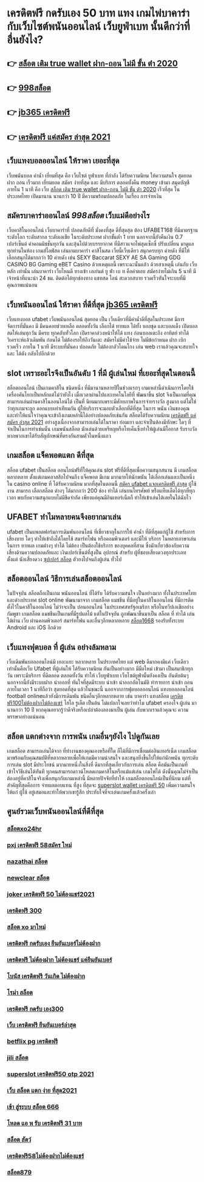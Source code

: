 # เครดิตฟรี กดรับเอง 50 บาท แทง เกมไพ่บาคาร่า  กับเว็บไซต์พนันออนไลน์  เว็บยูฟ่าเบท  นั้นดีกว่าที่อื่นยังไง?

## 👉 [สล็อต เติม true wallet ฝาก-ถอน ไม่มี ขั้น ต่ํา 2020](https://www.ufaeat.com/ufabet-master-login/)
## 👉 [998สล็อต](https://www.ufaeat.com/credit-free-50/)
## 👉 [jb365 เครดิตฟรี](https://www.ufaeat.com/)
## 👉 [เครดิตฟรี แค่สมัคร ล่าสุด 2021](https://www.ufaeat.com/ufabet-master-login/)

## เว็บแทงบอลออนไลน์ ให้ราคา  เยอะที่สุด

 เว็บพนันบอล   ค่าน้ำ  เยี่ยมที่สุด คือ   เว็บไซต์ ยูฟ่าเบท  ที่กำลัง  ได้รับความนิยม  ให้ความสนใจ   สุดยอด  ฝาก  ถอน   เร็วมาก   เยี่ยมยอด สมัคร  ง่ายที่สุด  และ มีบริการ   ตลอดทั้งคืน  money  เข้ามา   สมุดบัญชี  ภายใน  1 นาที   คือ   เว็บ  [สล็อต เติม true wallet ฝาก-ถอน ไม่มี ขั้น ต่ํา 2020](https://www.ufaeat.com/credit-free-50/)  เร็วที่สุด  ในประเทศไทย เปิดมานาน   นานกว่า 10 ปี  มีความพร้อมปลอดภัย ในเรื่อง  การจ่ายเงิน 

## สมัครบาคาร่าออนไลน์  *998สล็อต* เว็บแม่ดีอย่างไร 

เว็บคาสิโนออนไลน์  เว็บบาคาร่าที่ ปลอดภัยดีที่ มั่งคงที่สุด ดีที่สุดสุด ต้อง UFABET168 ที่มีมาตรฐานระดับโลก ระดับสากล ระดับเอเชีย ในระดับประเทศ  ฝากขั้นต่ำ 1 บาท  นอกจากนี้ยังคืนเงิน 0.7 เปอร์เซ็นต์ ค่าคอมมิชชั่นทุกวัน  และลุ้นไปด้วยบรรยากาศ ที่มีสาวแจกไพ่สุดเซ็กซี่ ปรับเปลี่ยน มาดูแลทุกท่านในห้อง เกมส์ไลฟ์สด เล่นเกมบาคาร่า คาสิโนสด เว็บนี้เว็บเดียว สนุกครบทุก ค่ายดัง ที่มีให้เลือกสนุกได้มากกว่า 10 ค่ายดัง เช่น  SEXY Baccarat SEXY AE SA Gaming GDG CASINO BG Gaming eBET Casino ด้วยเหตุผลนี้ เพราะฉะนั้นแล้ว ด้วยสาเหตุนี้ เล่นกับ เว็บหลัก เท่านั่น เล่นบาคาร่า เว็บไหนดี  ทางเข้า เอเย่นต์ ยู ฟ่า เบ ท  คือคำตอบ สมัครง่ายไม่เกิน 5 นาที มีเจ้าหน้าที่แนะนำ 24 ชม. ติดต่อได้ทุกช่องทาง แชทสด ไลน์ สะดวกสบาย รวดเร็วทันใจระบบที่มีคุณภาพแน่นอน


##  เว็บพนันออนไลน์  ให้ราคา ที่ดีที่สุด [jb365 เครดิตฟรี](https://www.ufaeat.com/ufabet-master-login/)  

เว็บแทงบอล   ufabet   เว็บพนันออนไลน์  สุดยอด เป็น เว็บเดียวที่มีค่าน้ำดีที่สุดในประเทศ มีการ จัดการที่มั่นคง มี มีคนคอยช่วยเหลือ ตลอดทั้งวัน    เลือกได้  ทายผล ได้ทั้ง บอลชุด  และบอลเต็ง  เปิดบอลสดให้เล่นทุกวัน มีครบ ทุกคลับทั่วโลก เปิดราคาล่วงหน้าให้ได้ แทง ก่อนบอลเตะถึง  อาทิตย์  ทำได้ วิเคราะห์แล้วเดิมพัน ก่อนได้ ไม่ต้องรอให้ถึงวันเตะ  สมัครไม่มีค่าใช้จ่าย ไม่มีข้อกำหนด   ฝาก   เบิก  รวดเร็ว ภายใน 1 นาที มีระบบที่มั่นคง ปลอดภัย ไม่ต้องกลัวโดนโกง เล่น web เราแล้วคุณจะสบายใจและ ได้ตัง กลับไปอีกด้วย

##  slot  เพราะอะไรจึงเป็นอันดับ 1  ที่มี ผู้เล่นใหม่ ที่เยอะที่สุดในตอนนี้

 สล็อตออนไลน์ เป็นเกมคาสิโน ชนิดหนึ่ง ที่มีมานานหลายปีในช่วงแรกๆ เกมเหล่านี้ดำเนินการโดยใช้เครื่องคันโยกเป็นหลักแต่ไม่ว่ายังไง เมื่อเวลาผ่านไปและเทคโนโลยีที่ พัฒนาขึ้น  slot จึงเป็นเกมที่คุณสามารถเล่นผ่านคาสิโนออนไลน์ได้ เป็นที่ นิยมมากเพราะมีศักยภาพในการจ่ายรางวัล สูงมาก แต่ไม่ใช่ว่าทุกเกมจะถูก ออกแบบเท่าเทียมกัน ผู้ให้บริการจะมอบตัวเลือกที่ดีที่สุด ในการ พนัน เงินของคุณ และทำให้แน่ใจว่าคุณจะเข้าถึงเกมเหล่านี้ได้อย่างปลอดภัยเช่นกัน สล็อตได้รับความนิยม [เครดิตฟรี แค่สมัคร ล่าสุด 2021](https://www.ufaeat.com/regis-ufabet-master-free/) อย่างสูงเนื่องจากสามารถเล่นได้ในราคา ย่อมเยา และจำเป็นต้องมีทักษะ ใดๆ ที่จำเป็นในการทำเช่นนั้น เกมพนันสล็อต มักเล่นด้วยเหรียญหรือโทเค็นซึ่งทำให้ผู้เล่นมีโอกาส รับรางวัลหากพวกเขาได้รับสัญลักษณ์ที่ตรงกันสามตัวในหนึ่งแถว


##  เกมสล็อต แจ็คพอตแตก ดีที่สุด

สล็อต  ufabet   เป็นสล็อต ออนไลน์ฟรีที่ให้คุณเล่น slot ฟรีที่ดีที่สุดเพื่อความสนุกสนาน มี เกมสล็อต หลากหลาย ตั้งแต่เกมคลาสสิกไปจนถึง แจ็คพอต  มีเกม มากมายให้นักพนัน ได้เลือกเล่นและเป็นหนึ่งใน  casino online   ที่  ได้รับความนิยม มากที่สุดในตอนนี้  [สมัคร ufabet แจกเครดิตฟรี ล่าสุด](https://www.ufaeat.com/credit-free-50/) ผู้ใช้งาน   สามารถ เลือกสล็อต ต่างๆ ได้มากกว่า 200 ช่อง  ทำได้ เล่นบนโทรศัพท์ หรือแท็บเล็ตได้ทุกที่ทุกเวลา พบกับความสนุกแบบไม่มีขีดจำกัด เพียงแค่คุณมีอินเทอร์เน็ตก็  ทำให้เข้าเล่นได้เลยในได้ฉับไว 


## UFABET ทำไมหลายคนจึงอยากมาเล่น

ufabet  เป็นแพลตฟอร์มการเดิมพันออนไลน์ ที่เชี่ยวชาญในการให้ ค่าน้ำ ที่ดีที่สุดแก่ผู้ใช้ สำหรับการ เสี่ยงทาย ใดๆ   ทำให้เข้าถึงได้โดยใช้  สมาร์ทโฟน หรือคอมพิวเตอร์ และมีให้ บริการ ในหลายภาษาเล่นในการ  ทายผล เกมต่างๆ  ทำได้  ไม่ต้อง เป็นต้องใช้บริการ ของบุคคลที่สาม ซึ่งมักเกี่ยวข้องกับความเสี่ยงด้านความปลอดภัยและ  เงินเปอร์เซ็นต์ที่สูงป็น อุปกรณ์ สำหรับ  ผู้ที่ชอบเสี่ยงดวงทุกประเภท ตั้งแต่ นักเสี่ยงดวง [ซุปเปอร์ สล็อต](https://www.ufaeat.com/register/) ตัวยงไปจนถึงผู้เล่น ทั่วไป

## สล็อตออนไลน์  วิธีการเล่นสล็อตออนไลน์ 

ในปัจจุบัน  สล็อตถือเป็นเกม พนันออนไลน์  ที่ได้รับ  ได้รับความสนใจ เป็นอย่างมาก ทั้งในประเทศไทยและต่างประเทศ slot online พัฒนามาจาก  เกมสล็อต แมชชีน ที่มีอยู่ในคาสิโนออนไลน์   ที่มีการติดตั้งไว้ในคาสิโนออนไลน์   ไม่ว่าจะเป็น บ่อนออนไลน์ ในประเทศสหรัฐอเมริกา หรือในทวีปเอเชียอย่างกัมพูชา  เกมสล็อต แมชชีนเป็นเกมที่มีรูปผลไม้ แต่ในปัจจุบัน  ถูกพัฒนาขึ้นมาเป็น  สล็อต ที่ ทำได้ เล่นได้ผ่าน  เว็บ ผ่านคอมพิวเตอร์  สมาร์ทโฟน  และอื่นๆอีกหลากหลาย  [สล็อต1668](https://www.ufaeat.com/ทางเข้ายูฟ่าเบท-ufabet/) รองรับทั้งระบบ Android และ iOS อีกด้วย


##  เว็บแทงฟุตบอล ที่ ผู้เล่น  อย่างล้มหลาม

 เว็บเดิมพันบอลออนไลน์มี เยอะแยะ หลากหลาย ในประเทศไทย แต่ web  ดีมากคงมีแค่ เว็บเดียวเท่านั้นคือเว็บ Ufabet ที่ผู้เล่นให้ ได้รับความนิยม  กันเป็นอย่างมาก มีมือใหม่ เข้ามา เป็นสมาชิกทุกวัน เพราะมีบริการ ที่ดีตลอด ตลอดทั้งวัน  ทำให้ เว็บยูฟ่าเบท เว็บไซต์ยูฟ่านั้นยังคงเป็น อันดับต้นๆ  นอกจากนี้ยังมีระบบฝาก   นำออกที่ ทันใจที่สุดมีระบบ นำเข้า   นำออกอัตโนมัติ ทำรายการ นำเข้า  ถอน ภายในเวลา 1 นาทีถือว่า สุดยอดที่สุด แล้วในขณะนี้ นอกจากการฟุตบอลออนไลน์ แทงบอลออนไลน์ football onlineแล้วยังมีการเดิมพัน ชนิดอื่นๆอีกหลากหลาย   เช่น บาคาร่า    แทงสล็อต [เครดิตฟรี100ไม่ต้องฝากไม่ต้องแชร์](https://www.ufaeat.com/)  ไฮโล  รูเล็ต  เป็นต้น ไม่แปลกใจเลยว่าทำไม ufabet ครองใจ ผู้เล่น มานานกว่า 10 ปี หากคุณอยากรู้ว่าดีจริงหรือเปล่าต้องลองมาเป็น ผู้เล่น กับพวกเราแล้วคุณจะ ความหรรษาอย่างแน่นอน


## สล็อต แตกต่างจาก การพนัน  เกมอื่นๆยังไง ไปดูกันเลย

เกมสล็อต สามารถเล่นได้จาก ที่ทำงานของคุณเองหรือที่ใด ก็ได้ที่มีการเชื่อมต่ออินเทอร์เน็ต เกมสล็อต  มาพร้อมกับคุณสมบัติที่หลากหลายเพื่อให้เกมมีความน่าสนใจ และสนุกยิ่งขึ้นไปให้แก่นักพนัน ทุกระดับ การเล่น slot  มีประโยชน์  มากมายหนึ่งในสิ่งที่ ดีมากที่สุดเกี่ยวกับการเล่น สล็อต คือมันเป็นเกมที่ เข้าใจวิธีเล่นได้ทันที ทุกคนสามารถดาวน์โหลดเกมคาสิโนหรือแม้แต่เล่น เกมไพ่ได้ ดังนั้นคุณไม่จำเป็นต้องอยู่ที่คาสิโนจริงเพื่อสนุกกับเกมเหล่านี้ มีหลายปัจจัยที่ทำให้ เกมสล็อตออนไลน์เป็นที่นิยม แต่ที่สำคัญที่สุดคือการ จ่ายผลตอบแทน ที่สูง ที่สุดจะ [superslot wallet เครดิตฟรี 50](https://www.ufaeat.com/regis-ufabet-master-free/) เพิ่มความสนใจให้แก่ ผู้ใช้ อยู่เสมอและทำให้พวกเขารู้สึก ประทับใจที่จะเล่นเกมครั้งแล้วครั้งเล่า


## ศูนย์รวมเว็บพนันออนไลน์ที่ดีที่สุด

### [สล็อตxo24hr](https://atom.io/themes/UFAEAT%20เว็บตรง%20ทางเข้า%20UFABET%20slot789%20เครดิตฟรี%20008%20สล็อต%20สมัครฟรี%20ฟรีเครดิต%20100%)
### [pxj เครดิตฟรี 58สมัคร ใหม่](https://atom.io/themes/UFAEAT%20เว็บตรง%20ทางเข้า%20UFABET%20ทาง%20เข้า%20โจ๊ก%20เกอร์%20สล็อต%20008%20สล็อต%20สมัครฟรี%20ฟรีเครดิต%20100%)
### [nazathai สล็อต](https://atom.io/themes/UFAEAT%20เว็บตรง%20ทางเข้า%20UFABET%20โรม่า%20สล็อต%20แตก%20008%20สล็อต%20สมัครฟรี%20ฟรีเครดิต%20100%)
### [newclear สล็อต](https://atom.io/themes/UFAEAT%20เว็บตรง%20ทางเข้า%20UFABET%20สล็อต%20mgm99tt%20008%20สล็อต%20สมัครฟรี%20ฟรีเครดิต%20100%)
### [joker เครดิตฟรี 50 ไม่ต้องแชร์2021](https://atom.io/themes/UFAEAT%20เว็บตรง%20ทางเข้า%20UFABET%20สล็อต%20เครดิตฟรี%20ไม่ต้องฝากก่อน%20ไม่ต้องแชร์%20008%20สล็อต%20สมัครฟรี%20ฟรีเครดิต%20100%)
### [เครดิตฟรี 300](https://atom.io/themes/UFAEAT%20เว็บตรง%20ทางเข้า%20UFABET%20เครดิตฟรี%20กดรับ%20เอง300%202021%20008%20สล็อต%20สมัครฟรี%20ฟรีเครดิต%20100%)
### [สล็อต xo มาใหม่](https://atom.io/themes/UFAEAT%20เว็บตรง%20ทางเข้า%20UFABET%20sabai99%20เครดิตฟรี%20008%20สล็อต%20สมัครฟรี%20ฟรีเครดิต%20100%)
### [เครดิตฟรี กดรับเอง ยืนยันเบอร์ไม่ต้องฝาก](https://atom.io/themes/UFAEAT%20เว็บตรง%20ทางเข้า%20UFABET%20สล็อต%201688%20ทางเข้า%20008%20สล็อต%20สมัครฟรี%20ฟรีเครดิต%20100%)
### [เครดิตฟรี ไม่ต้องฝาก ไม่ต้องแชร์ แค่ยืนยันเบอร์](https://atom.io/themes/UFAEAT%20เว็บตรง%20ทางเข้า%20UFABET%20สล็อต2xl%20008%20สล็อต%20สมัครฟรี%20ฟรีเครดิต%20100%)
### [โบนัส เครดิตฟรี วันเกิด ไม่ต้องฝาก](https://atom.io/themes/UFAEAT%20เว็บตรง%20ทางเข้า%20UFABET%20ae%20slot%20เครดิตฟรี%2050%20008%20สล็อต%20สมัครฟรี%20ฟรีเครดิต%20100%)
### [โรม่า สล็อต](https://atom.io/themes/UFAEAT%20เว็บตรง%20ทางเข้า%20UFABET%20xlot1688%20เครดิตฟรี%20008%20สล็อต%20สมัครฟรี%20ฟรีเครดิต%20100%)
### [เครดิตฟรี กดรับ เอง300](https://atom.io/themes/UFAEAT%20เว็บตรง%20ทางเข้า%20UFABET%20สล็อต%20wallet%20เครดิตฟรี%20008%20สล็อต%20สมัครฟรี%20ฟรีเครดิต%20100%)
### [เว็บ เครดิตฟรี ยืนยันเบอร์ล่าสุด](https://atom.io/themes/UFAEAT%20เว็บตรง%20ทางเข้า%20UFABET%20เครดิตฟรี%202022%20ล่าสุด%20008%20สล็อต%20สมัครฟรี%20ฟรีเครดิต%20100%)
### [betflix pg เครดิตฟรี](https://atom.io/themes/UFAEAT%20เว็บตรง%20ทางเข้า%20UFABET%20joker%20เครดิตฟรี%2050%20ไม่ต้องแชร์%20008%20สล็อต%20สมัครฟรี%20ฟรีเครดิต%20100%)
### [jili สล็อต](https://atom.io/themes/UFAEAT%20เว็บตรง%20ทางเข้า%20UFABET%20สล็อตro%20008%20สล็อต%20สมัครฟรี%20ฟรีเครดิต%20100%)
### [superslot เครดิตฟรี50 otp 2021](https://atom.io/themes/UFAEAT%20เว็บตรง%20ทางเข้า%20UFABET%20mbสล็อต%20008%20สล็อต%20สมัครฟรี%20ฟรีเครดิต%20100%)
### [เว็บ สล็อต แตก ง่าย ที่สุด2021](https://atom.io/themes/UFAEAT%20เว็บตรง%20ทางเข้า%20UFABET%20สล็อต%20ทดลองเล่นฟรี%20008%20สล็อต%20สมัครฟรี%20ฟรีเครดิต%20100%)
### [เข้า สู่ระบบ สล็อต 666](https://atom.io/themes/UFAEAT%20เว็บตรง%20ทางเข้า%20UFABET%20สล็อต%201234%20joker%20008%20สล็อต%20สมัครฟรี%20ฟรีเครดิต%20100%)
### [โหลด แอ พ รับ เครดิตฟรี 31 บาท](https://atom.io/themes/UFAEAT%20เว็บตรง%20ทางเข้า%20UFABET%20สล็อต%20แตกหนัก%20008%20สล็อต%20สมัครฟรี%20ฟรีเครดิต%20100%)
### [สล็อต สัตว์](https://atom.io/themes/UFAEAT%20เว็บตรง%20ทางเข้า%20UFABET%20สล็อตโรม่า%20เครดิตฟรี%20ไม่ต้องฝากก่อน%20ไม่ต้องแชร์%20ยืนยันเบอร์โทรศัพท์%20008%20สล็อต%20สมัครฟรี%20ฟรีเครดิต%20100%)
### [เครดิตฟรี58ไม่ต้องฝากไม่ต้องแชร์](https://atom.io/themes/UFAEAT%20เว็บตรง%20ทางเข้า%20UFABET%20โจ๊กเกอร์%20สล็อต%20008%20สล็อต%20สมัครฟรี%20ฟรีเครดิต%20100%)
### [สล็อต879](https://atom.io/themes/UFAEAT%20เว็บตรง%20ทางเข้า%20UFABET%20gclubเครดิตฟรี%20008%20สล็อต%20สมัครฟรี%20ฟรีเครดิต%20100%)